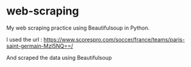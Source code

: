 # web-scraping
My web scraping practice using Beautifulsoup in Python.

I used the url : https://www.scorespro.com/soccer/france/teams/paris-saint-germain-MzI5NQ==/

And scraped the data using Beautifulsoup
